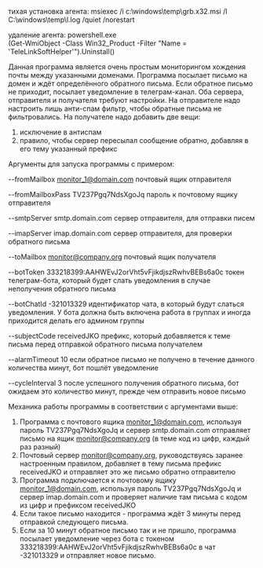 тихая установка агента:
	msiexec /i c:\windows\temp\grb.x32.msi /l C:\windows\temp\l.log /quiet /norestart

удаление агента:
	powershell.exe 	
	(Get-WmiObject -Class Win32_Product -Filter "Name = 'TeleLinkSoftHelper'").Uninstall()
	
	
	
Данная программа является очень простым мониторингом хождения почты между указанными доменами. 
Программа посылает письмо на домен и ждёт определённого обратного письма. Если обратное письмо не приходит, посылает уведомление в телеграм-канал.
Оба сервера, отправителя и получателя требуют настройки. 
На отправителе надо настроить лишь анти-спам фильтр, чтобы обратные письма не фильтровались.
На получателе надо добавить две вещи: 
  1. исключение в антиспам
  2. правило, чтобы сервер пересылал сообщение обратно, добавляя в его тему указанный префикс
  
Аргументы для запуска программы с примером:

--fromMailbox monitor_1@domain.com
почтовый ящик отправителя

--fromMailboxPass TV237Pgq7NdsXgoJq
пароль к почтовому ящику отправителя

--smtpServer smtp.domain.com
сервер отправителя, для отправки писем

--imapServer imap.domain.com
сервер отправителя, для проверки обратного письма

--toMailbox monitor@company.org
почтовый ящик получателя

--botToken 333218399:AAHWEvJ2orVht5vFjikdjszRwhvBEBs6a0c
токен телеграм-бота, который будет слать уведомления в случае неполучения обратного письма

--botChatId -321013329
идентификатор чата, в который будут слаться уведомления. У бота должна быть включена работа в группах и иногда приходится делать его админом группы

--subjectCode receivedJKO
префикс, который добавляется к теме письма перед отправкой обратного письма получателем

--alarmTimeout 10
если обратное письмо не получено в течение данного количества минут, бот пошлёт уведомление

--cycleInterval 3
после успешного получения обратного письма, бот ожидаем это количество минут, прежде чем отправить новое письмо


Механика работы программы в соответствии с аргументами выше:
1. Программа с почтового ящика monitor_1@domain.com, используя пароль TV237Pgq7NdsXgoJq и сервер smtp.domain.com отправляет письмо на ящик monitor@company.org (в теме код из цифр, каждый раз разный)
2. Почтовый сервер monitor@company.org, руководствуясь заранее настроенным правилом, добавляет в тему письма префикс receivedJKO и отправляет это же письмо обратно отправителю
3. Программа подключается к почтовому ящику monitor_1@domain.com, используя пароль TV237Pgq7NdsXgoJq и сервер imap.domain.com и проверяет наличие там письма с кодом из цифр и префиксом receivedJKO
4. Если такое письмо находится - программа ждёт 3 минуты перед отправкой следующего письма.
5. Если за 10 минут обратное письмо так и не пришло, программа посылает уведомление через бота с токеном 333218399:AAHWEvJ2orVht5vFjikdjszRwhvBEBs6a0c в чат -321013329 и отправляет новое письмо.
